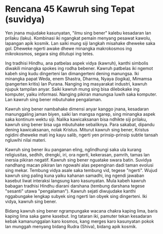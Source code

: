 # Rencana 45 Kawruh sing Tepat (suvidya)

Yen jnana mujudake kasunyatan, "ilmu sing bener" kalebu kesadaran lan prilaku (laku). Kombinasi iki ngangkat pemain menyang pesawat kawolu, lapangan apik kosmik. Lan saiki mung siji langkah misahake dheweke saka gol. Dheweke ngerti awake dhewe minangka makrokosmos ing mikrokosmos, segara sing ditutupi ing tetes.

Ing tradhisi Hindhu, ana patbelas aspek vidya (kawruh), kanthi simbolis diwakili minangka spokes ing rodha bebener. Kawruh patbelas iki ngemot kabeh sing kudu dingerteni lan dimangerteni dening manungsa. Iki minangka papat Weda, enem Shastra, Dharma, Nyaya (logika), Mimamsa (pangerten kritis) lan Purana. Nanging ing masyarakat industri, kawruh njupuk tampilan anyar. Saiki kawruh mung sing bisa dilebokake ing komputer, yaiku informasi. Nanging pikiran manungsa luwih saka komputer. Lan kawruh sing bener mbutuhake pengalaman.

Kawruh sing bener nambahake dimensi anyar kanggo jnana, kesadaran manunggaling jaman biyen, saiki lan mangsa ngarep, sing minangka aspek saka kontinum wektu siji. Nalika kawicaksanan bisa ndhikte siji prilaku, kawruh sing bener bisa uga mbutuhake sebaliknya. Para sakabat, dipandu dening kawicaksanan, nolak Kristus. Miturut kawruh sing bener, Kristus ngidini dheweke mati ing kayu salib, ngerti yen prinsip-prinsip subtle tansah ngluwihi nilai materi.

Kawruh sing bener iku panganan eling, nglindhungi saka ula kurang religiusitas, sedhih, drengki, iri, ora ngerti, kekerasan, pamrih, tamas lan inersia pikiran negatif. Kawruh sing bener nguatake swara batin. Suvidya nandhang macan pikiran lan ngowahi alas pepenginan dadi taman evolusi sing mekar. Tembung vidya asale saka tembung vid, tegese "ngerti". Wujud kawruh sing paling kuna yaiku kahanan samadhi, ing ngendi jawaban kasebut liwat interaksi langsung karo kasunyatan. Mula kabeh kawruh babagan tradhisi Hindhu diarani darshana (tembung darshana tegese "sesanti" utawa "pengalaman"). Kawruh sejati diwujudake kanthi nggabungake lengkap subyek sing ngerti lan obyek sing dingerteni. Iki vidya, kawruh sing bener.

Bidang kawruh sing bener ngrampungake wacana chakra kaping lima, baris kaping lima saka game kasebut. Ing tataran iki, pamuter tekan kesadaran kebak kamanunggalan karo kosmos, kang merges karo kasunyatan pokok lan munggah menyang bidang Rudra (Shiva), bidang apik kosmik.
